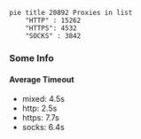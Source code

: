 
```mermaid
pie title 20892 Proxies in list
    "HTTP" : 15262
    "HTTPS": 4532
    "SOCKS" : 3842
```

### Some Info
#### Average Timeout

- mixed: 4.5s
- http: 2.5s
- https: 7.7s
- socks: 6.4s